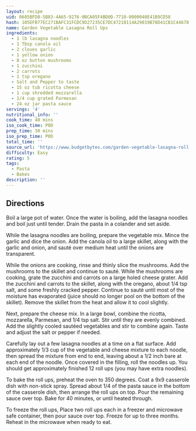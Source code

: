 ```yaml
---
layout: recipe
uid: 0685BFD8-5B83-4A65-9276-0BCA05F4BD0D-7710-0000040E41B9CD58
hash: 105EFB77EC271BAFC31FCDC9D27235CE7DC47210114A29019B78D41CB1C44678
name: Garden Vegetable Lasagna Roll Ups
ingredients:
  - 1 lb lasagna noodles
  - 1 Tbsp canola oil
  - 2 cloves garlic
  - 1 yellow onion
  - 8 oz button mushrooms
  - 1 zucchini
  - 2 carrots
  - 1 tsp oregano
  - Salt and Pepper to taste
  - 15 oz tub ricotta cheese
  - 1 cup shredded mozzarella
  - 1/4 cup grated Parmesan
  - 24 oz jar pasta sauce
servings: '4'
nutritional_info: ''
cook_time: 40 mins
iso_cook_time: P0D
prep_time: 30 mins
iso_prep_time: P0D
total_time: ''
source_url: 'https://www.budgetbytes.com/garden-vegetable-lasagna-roll-ups/'
difficulty: Easy
rating: 5
tags:
  - Pasta
  - Bakes
description: ''
---
```

## Directions

Boil a large pot of water. Once the water is boiling, add the lasagna noodles and boil just until tender. Drain the pasta in a colander and set aside.

While the lasagna noodles are boiling, prepare the vegetable mix. Mince the garlic and dice the onion. Add the canola oil to a large skillet, along with the garlic and onion, and sauté over medium heat until the onions are transparent.

While the onions are cooking, rinse and thinly slice the mushrooms. Add the mushrooms to the skillet and continue to sauté. While the mushrooms are cooking, grate the zucchini and carrots on a large holed cheese grater. Add the zucchini and carrots to the skillet, along with the oregano, about 1/4 tsp salt, and some freshly cracked pepper. Continue to sauté until most of the moisture has evaporated (juice should no longer pool on the bottom of the skillet). Remove the skillet from the heat and allow it to cool slightly.

Next, prepare the cheese mix. In a large bowl, combine the ricotta, mozzarella, Parmesan, and 1/4 tsp salt. Stir until they are evenly combined. Add the slightly cooled sautéed vegetables and stir to combine again. Taste and adjust the salt or pepper if needed.

Carefully lay out a few lasagna noodles at a time on a flat surface. Add approximately 1/3 cup of the vegetable and cheese mixture to each noodle, then spread the mixture from end to end, leaving about a 1/2 inch bare at each end of the noodle. Once covered in the filling, roll the noodles up. You should get approximately finished 12 roll ups (you may have extra noodles).

To bake the roll ups, preheat the oven to 350 degrees. Coat a 9x9 casserole dish with non-stick spray. Spread about 1/4 of the pasta sauce in the bottom of the casserole dish, then arrange the roll ups on top. Pour the remaining sauce over top. Bake for 40 minutes, or until heated through.

To freeze the roll ups, Place two roll ups each in a freezer and microwave safe container, then pour sauce over top. Freeze for up to three months. Reheat in the microwave when ready to eat.
